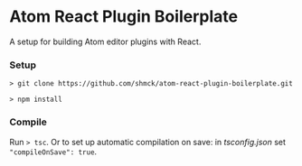 # Atom React Plugin Boilerplate

A setup for building Atom editor plugins with React.

### Setup

`> git clone https://github.com/shmck/atom-react-plugin-boilerplate.git`

`> npm install`

### Compile

Run `> tsc`. Or to set up automatic compilation on save: in *tsconfig.json* set `"compileOnSave": true`.
